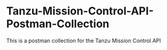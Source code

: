 # Tanzu-Mission-Control-API-Postman-Collection
This is a postman collection for the Tanzu Mission Control API
